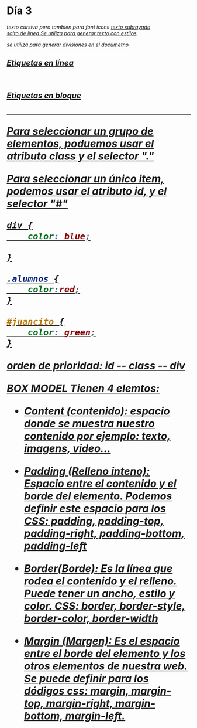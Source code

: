 # Día 3
<i> texto cursiva pero tambien para font icons
<u> texto subrayado
<br> salto de línea
<span> Se utiliza para generar texto con estilos
<div> se utiliza para generar divisiones en el documetno

<id>

## Etiquetas en línea
<span>
<i>
<u>
<br>
<img>
<a>



## Etiquetas en bloque 
<div>
<p>
<h1>
<table>
<hr>

Para seleccionar un grupo de elementos, poduemos usar el atributo class y el selector "."

Para seleccionar un único item, podemos usar el atributo id, y el selector "#"

```css
div {
    color: blue;

}

.alumnos {
    color:red;
}

#juancito {
    color: green;
}


```

orden de prioridad: id -- class -- div


BOX MODEL
Tienen 4 elemtos:
- Content (contenido): espacio donde se muestra nuestro contenido por ejemplo: texto, imagens, video...

- Padding (Relleno inteno): Espacio entre el contenido y el borde del elemento. Podemos definir este espacio para los CSS: padding, padding-top, padding-right, padding-bottom, padding-left

- Border(Borde): Es la línea que rodea el contenido y el relleno. Puede tener un ancho, estilo y color. CSS: border, border-style, border-color, border-width

- Margin (Margen): Es el espacio entre el borde del elemento y los otros elementos de nuestra web. Se puede definir para los dódigos css: margin, margin-top, margin-right, margin-bottom, margin-left.


